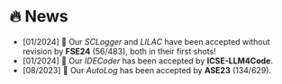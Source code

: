 # 🔥 News
- [01/2024] 🎉 Our *SCLogger* and *LILAC* have been accepted without revision by **FSE24** (56/483), both in their first shots!
- [01/2024] 🎉 Our *IDECoder* has been accepted by **ICSE-LLM4Code**.
- [08/2023] 🎉 Our *AutoLog* has been accepted by **ASE23** (134/629).

